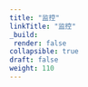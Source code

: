 ```yaml
---
title: "监控"
linkTitle: "监控"
_build:
 render: false 
collapsible: true
draft: false
weight: 110
---
```

